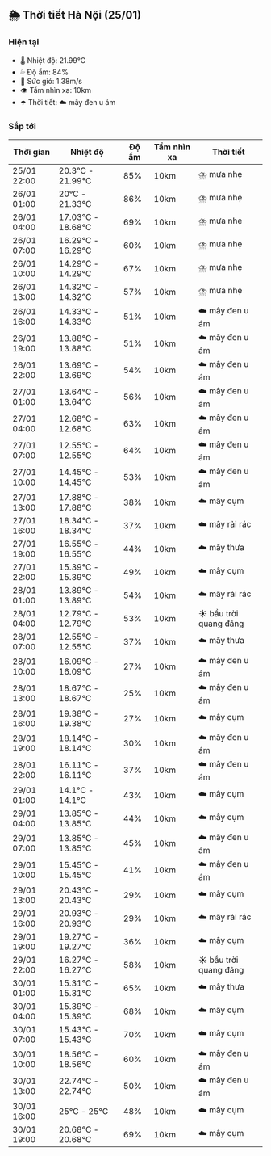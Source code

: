 ## 🌦️ Thời tiết Hà Nội (25/01)

### Hiện tại

- 🌡️ Nhiệt độ: 21.99℃
- 💦 Độ ẩm: 84%
- 💨 Sức gió: 1.38m/s
- 👁️ Tầm nhìn xa: 10km
- ☂️ Thời tiết: ☁️ mây đen u ám

### Sắp tới

| Thời gian | Nhiệt độ | Độ ẩm | Tầm nhìn xa | Thời tiết |
| --- | --- | --- | --- | --- |
| 25/01 22:00 | 20.3℃ - 21.99℃ | 85% | 10km | ⛈️ mưa nhẹ |
| 26/01 01:00 | 20℃ - 21.33℃ | 86% | 10km | ⛈️ mưa nhẹ |
| 26/01 04:00 | 17.03℃ - 18.68℃ | 69% | 10km | ⛈️ mưa nhẹ |
| 26/01 07:00 | 16.29℃ - 16.29℃ | 60% | 10km | ⛈️ mưa nhẹ |
| 26/01 10:00 | 14.29℃ - 14.29℃ | 67% | 10km | ⛈️ mưa nhẹ |
| 26/01 13:00 | 14.32℃ - 14.32℃ | 57% | 10km | ⛈️ mưa nhẹ |
| 26/01 16:00 | 14.33℃ - 14.33℃ | 51% | 10km | ☁️ mây đen u ám |
| 26/01 19:00 | 13.88℃ - 13.88℃ | 51% | 10km | ☁️ mây đen u ám |
| 26/01 22:00 | 13.69℃ - 13.69℃ | 54% | 10km | ☁️ mây đen u ám |
| 27/01 01:00 | 13.64℃ - 13.64℃ | 56% | 10km | ☁️ mây đen u ám |
| 27/01 04:00 | 12.68℃ - 12.68℃ | 63% | 10km | ☁️ mây đen u ám |
| 27/01 07:00 | 12.55℃ - 12.55℃ | 64% | 10km | ☁️ mây đen u ám |
| 27/01 10:00 | 14.45℃ - 14.45℃ | 53% | 10km | ☁️ mây đen u ám |
| 27/01 13:00 | 17.88℃ - 17.88℃ | 38% | 10km | ☁️ mây cụm |
| 27/01 16:00 | 18.34℃ - 18.34℃ | 37% | 10km | ☁️ mây rải rác |
| 27/01 19:00 | 16.55℃ - 16.55℃ | 44% | 10km | ☁️ mây thưa |
| 27/01 22:00 | 15.39℃ - 15.39℃ | 49% | 10km | ☁️ mây cụm |
| 28/01 01:00 | 13.89℃ - 13.89℃ | 54% | 10km | ☁️ mây rải rác |
| 28/01 04:00 | 12.79℃ - 12.79℃ | 53% | 10km | ☀️ bầu trời quang đãng |
| 28/01 07:00 | 12.55℃ - 12.55℃ | 37% | 10km | ☁️ mây thưa |
| 28/01 10:00 | 16.09℃ - 16.09℃ | 27% | 10km | ☁️ mây đen u ám |
| 28/01 13:00 | 18.67℃ - 18.67℃ | 25% | 10km | ☁️ mây đen u ám |
| 28/01 16:00 | 19.38℃ - 19.38℃ | 27% | 10km | ☁️ mây cụm |
| 28/01 19:00 | 18.14℃ - 18.14℃ | 30% | 10km | ☁️ mây đen u ám |
| 28/01 22:00 | 16.11℃ - 16.11℃ | 37% | 10km | ☁️ mây đen u ám |
| 29/01 01:00 | 14.1℃ - 14.1℃ | 43% | 10km | ☁️ mây cụm |
| 29/01 04:00 | 13.85℃ - 13.85℃ | 44% | 10km | ☁️ mây cụm |
| 29/01 07:00 | 13.85℃ - 13.85℃ | 45% | 10km | ☁️ mây đen u ám |
| 29/01 10:00 | 15.45℃ - 15.45℃ | 41% | 10km | ☁️ mây đen u ám |
| 29/01 13:00 | 20.43℃ - 20.43℃ | 29% | 10km | ☁️ mây cụm |
| 29/01 16:00 | 20.93℃ - 20.93℃ | 29% | 10km | ☁️ mây rải rác |
| 29/01 19:00 | 19.27℃ - 19.27℃ | 36% | 10km | ☁️ mây cụm |
| 29/01 22:00 | 16.27℃ - 16.27℃ | 58% | 10km | ☀️ bầu trời quang đãng |
| 30/01 01:00 | 15.31℃ - 15.31℃ | 65% | 10km | ☁️ mây thưa |
| 30/01 04:00 | 15.39℃ - 15.39℃ | 68% | 10km | ☁️ mây cụm |
| 30/01 07:00 | 15.43℃ - 15.43℃ | 70% | 10km | ☁️ mây cụm |
| 30/01 10:00 | 18.56℃ - 18.56℃ | 60% | 10km | ☁️ mây đen u ám |
| 30/01 13:00 | 22.74℃ - 22.74℃ | 50% | 10km | ☁️ mây đen u ám |
| 30/01 16:00 | 25℃ - 25℃ | 48% | 10km | ☁️ mây cụm |
| 30/01 19:00 | 20.68℃ - 20.68℃ | 69% | 10km | ☁️ mây cụm |
